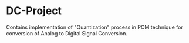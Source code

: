 # DC-Project
Contains implementation of "Quantization" process in PCM technique for conversion of Analog to Digital Signal Conversion.
